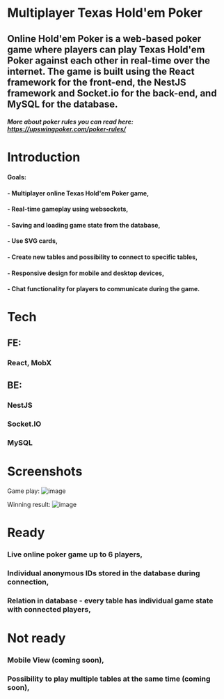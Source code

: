 
# Multiplayer Texas Hold'em Poker

## Online Hold'em Poker is a web-based poker game where players can play Texas Hold'em Poker against each other in real-time over the internet. The game is built using the React framework for the front-end, the NestJS framework and Socket.io for the back-end, and MySQL for the database.

##### More about poker rules you can read here: https://upswingpoker.com/poker-rules/

# Introduction
#### Goals:
#### - Multiplayer online Texas Hold'em Poker game,
#### - Real-time gameplay using websockets,
#### - Saving and loading game state from the database,
#### - Use SVG cards,
#### - Create new tables and possibility to connect to specific tables,
#### - Responsive design for mobile and desktop devices,
#### - Chat functionality for players to communicate during the game.

# Tech
## FE:
### React, MobX
## BE:
### NestJS
### Socket.IO
### MySQL

# Screenshots
Game play:
![image](https://user-images.githubusercontent.com/35075404/235676711-3168ca75-ae4f-4f47-a11b-0719706eb6e8.png)

Winning result:
![image](https://user-images.githubusercontent.com/35075404/235676385-4a497ee6-acd3-452a-979e-34c53170eb62.png)

# Ready
### Live online poker game up to 6 players,
### Individual anonymous IDs stored in the database during connection,
### Relation in database - every table has individual game state with connected players,

# Not ready
### Mobile View (coming soon),
### Possibility to play multiple tables at the same time (coming soon),
